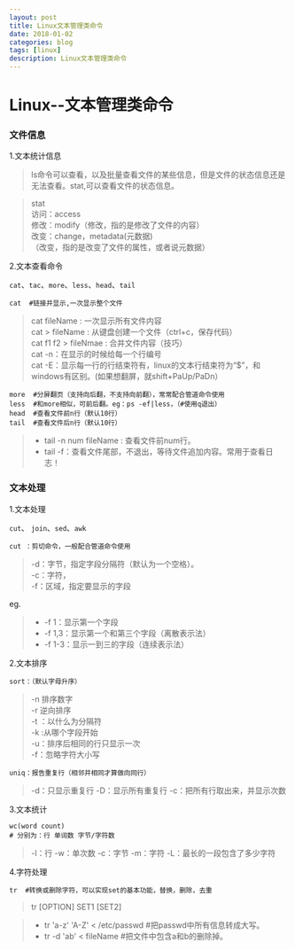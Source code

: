 ```yaml
---
layout: post
title: Linux文本管理类命令
date: 2018-01-02
categories: blog
tags: [linux]
description: Linux文本管理类命令
---
```


# Linux--文本管理类命令

### 文件信息

1.文本统计信息

> ls命令可以查看，以及批量查看文件的某些信息，但是文件的状态信息还是无法查看。stat,可以查看文件的状态信息。

> stat<br/>
> 访问：access<br/>
> 修改：modify（修改，指的是修改了文件的内容）<br/>
> 改变：change，metadata(元数据)<br/>（改变，指的是改变了文件的属性，或者说元数据）<br/>

2.文本查看命令

`cat`、`tac`、`more`、`less`、`head`、`tail`

```linux
cat  #链接并显示,一次显示整个文件
```

> cat fileName : 一次显示所有文件内容<br/>
> cat > fileName : 从键盘创建一个文件（ctrl+c，保存代码）<br/>
> cat f1 f2 > fileNmae : 合并文件内容（技巧）<br/>
> cat -n：在显示的时候给每一个行编号<br/>
> cat -E：显示每一行的行结束符有，linux的文本行结束符为“$”，和windows有区别。(如果想翻屏，就shift+PaUp/PaDn）<br/>

```linux
more  #分屏翻页（支持向后翻，不支持向前翻），常常配合管道命令使用
less  #和more相似，可前后翻。eg：ps -ef|less，（#使用q退出）
head  #查看文件前n行（默认10行）
tail  #查看文件后n行（默认10行）
```

>- tail -n num fileName : 查看文件前num行。
>- tail -f：查看文件尾部，不退出，等待文件追加内容。常用于查看日志！

### 文本处理

1.文本处理

`cut`、 `join`、`sed`、`awk`

```linux
cut ：剪切命令，一般配合管道命令使用
```

> -d：字节，指定字段分隔符（默认为一个空格）。<br/>
> -c：字符，<br/>
> -f：区域，指定要显示的字段<br/>

eg.
>- -f 1：显示第一个字段
>- -f 1,3：显示第一个和第三个字段（离散表示法）
>- -f 1-3：显示一到三的字段（连续表示法）

2.文本排序

```linux
sort：（默认字母升序）
```

> -n 排序数字<br/>
> -r 逆向排序<br/>
> -t ：以什么为分隔符<br/>
> -k :从哪个字段开始<br/>
> -u：排序后相同的行只显示一次<br/>
> -f：忽略字符大小写<br/>

```linux
uniq：报告重复行（相邻并相同才算做向同行）
```

> -d：只显示重复行
> -D：显示所有重复行
> -c：把所有行取出来，并显示次数

3.文本统计

```linux
wc(word count)
# 分别为：行 单词数 字节/字符数
```

> -l：行
> -w：单次数
> -c：字节
> -m：字符
> -L：最长的一段包含了多少字符

4.字符处理

```linux
tr  #转换或删除字符，可以实现set的基本功能，替换，删除，去重
```

> tr [OPTION] SET1 [SET2]

>- tr 'a-z' 'A-Z' < /etc/passwd #把passwd中所有信息转成大写。
>- tr -d 'ab' < fileName #把文件中包含a和b的删除掉。

